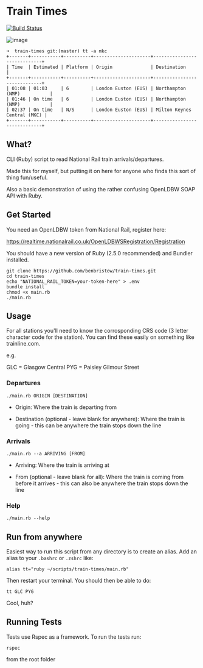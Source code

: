 # Train Times

[![Build Status](https://travis-ci.org/benbristow/train-times.svg?branch=master)](https://travis-ci.org/benbristow/train-times)

![image](https://user-images.githubusercontent.com/1159378/36936548-f60a8ae0-1efe-11e8-8cec-afec838605c9.png)

```
➜  train-times git:(master) tt -a mkc
+-------+-----------+----------+---------------------+-----------------------------+
| Time  | Estimated | Platform | Origin              | Destination                 |
+-------+-----------+----------+---------------------+-----------------------------+
| 01:08 | 01:03     | 6        | London Euston (EUS) | Northampton (NMP)           |
| 01:46 | On time   | 6        | London Euston (EUS) | Northampton (NMP)           |
| 02:37 | On time   | N/S      | London Euston (EUS) | Milton Keynes Central (MKC) |
+-------+-----------+----------+---------------------+-----------------------------+
```

## What?

CLI (Ruby) script to read National Rail train arrivals/departures.

Made this for myself, but putting it on here for anyone who finds this sort of thing fun/useful.

Also a basic demonstration of using the rather confusing OpenLDBW SOAP API with Ruby.

## Get Started

You need an OpenLDBW token from National Rail, register here:

https://realtime.nationalrail.co.uk/OpenLDBWSRegistration/Registration

You should have a new version of Ruby (2.5.0 recommended) and Bundler installed.

```
git clone https://github.com/benbristow/train-times.git
cd train-times
echo "NATIONAL_RAIL_TOKEN=your-token-here" > .env
bundle install
chmod +x main.rb
./main.rb
```

## Usage

For all stations you'll need to know the corrosponding CRS code (3 letter character code for the station). You can find these easily on something like trainline.com.

e.g.

GLC = Glasgow Central
PYG = Paisley Gilmour Street

### Departures

```
./main.rb ORIGIN [DESTINATION]
```

* Origin: Where the train is departing from

* Destination (optional - leave blank for anywhere): Where the train is going - this can be anywhere the train stops down the line

### Arrivals

```
./main.rb --a ARRIVING [FROM]
```

* Arriving: Where the train is arriving at

* From (optional - leave blank for all): Where the train is coming from before it arrives - this can also be anywhere the train stops down the line

### Help

```
./main.rb --help
```

## Run from anywhere

Easiest way to run this script from any directory is to create an alias. Add an alias to your `.bashrc` or `.zshrc` like:

```
alias tt="ruby ~/scripts/train-times/main.rb"
```

Then restart your terminal. You should then be able to do:

```
tt GLC PYG
```

Cool, huh?

## Running Tests

Tests use Rspec as a framework. To run the tests run:

```
rspec
```

from the root folder
